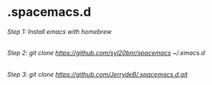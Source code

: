 # .spacemacs.d

###### Step 1: Install emacs with homebrew
###### Step 2: git clone https://github.com/syl20bnr/spacemacs ~/.emacs.d
###### Step 3: git clone https://github.com/JerrydeB/.spacemacs.d.git

